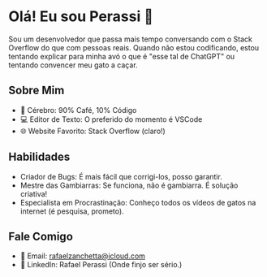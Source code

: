 # Olá! Eu sou Perassi 👋
Sou um desenvolvedor que passa mais tempo conversando com o Stack Overflow do que com pessoas reais. 
Quando não estou codificando, estou tentando explicar para minha avó o que é "esse tal de ChatGPT" 
ou tentando convencer meu gato a caçar.

## Sobre Mim
- 🧠 Cérebro: 90% Café, 10% Código
- 💻 Editor de Texto: O preferido do momento é VSCode
- 🌐 Website Favorito: Stack Overflow (claro!)

## Habilidades
- Criador de Bugs: É mais fácil que corrigi-los, posso garantir.
- Mestre das Gambiarras: Se funciona, não é gambiarra. É solução criativa!
- Especialista em Procrastinação: Conheço todos os vídeos de gatos na internet (é pesquisa, prometo).

## Fale Comigo
- 📧 Email: rafaelzanchetta@icloud.com
- 🔗 LinkedIn: Rafael Perassi (Onde finjo ser sério.)
